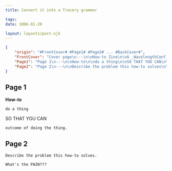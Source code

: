 ```yaml
---
title: Convert it into a Tracery grammar

tags:
date: 1006-01-20

layout: layouts/post.njk
---
```


```json
{  
    "origin": "#FrontCover# #Page1# #Page2# ... #BackCover#",
    "FrontCover": "Cover page\n---\n\nHow-to Zine\n\nA _WavelengthConf_ Progzine Template",
    "Page1": "Page 1\n---\n\nHow-to\n\ndo a thing\n\nSO THAT YOU CAN\n\n`outcome of doing the thing.",
    "Page2": "Page 2\n---\n\nDescribe the problem this how-to solves\n\nWhat's the PAIN???"
}
```

## Page 1
**How-to**

`do a thing`

SO THAT YOU CAN

`outcome of doing the thing.`

## Page 2

`Describe the problem this how-to solves.`

`What's the PAIN???`
